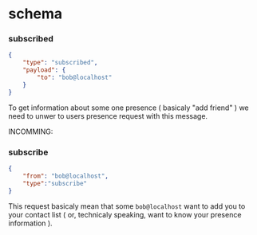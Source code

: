 # schema

### subscribed

```json
{
    "type": "subscribed",
    "payload": {
        "to": "bob@localhost"
    }
}
```
To get information about some one presence ( basicaly "add friend" ) we need to 
unwer to users presence request with this message.




INCOMMING:

### subscribe
```json
{
    "from": "bob@localhost",
    "type":"subscribe"
}
```
This request basicaly mean that some `bob@localhost` want to add you to your 
contact list ( or, technicaly speaking, want to know your presence information ).
